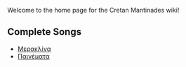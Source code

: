 Welcome to the home page for the Cretan Mantinades wiki!

## Complete Songs

- [Μερακλίνα](complete/Μερακλίνα.md)
- [Παινέματα](complete/Παινέματα.md)
